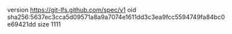 version https://git-lfs.github.com/spec/v1
oid sha256:5637ec3cca5d09571a8a9a7074e1611dd3c3ea9fcc5594749fa84bc0e69421dd
size 1111
